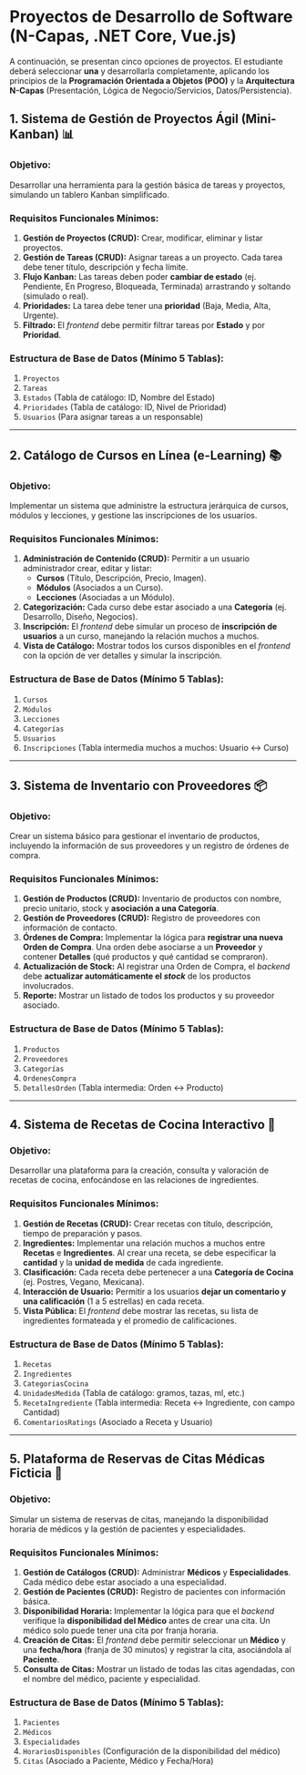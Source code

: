 # Proyectos de Desarrollo de Software (N-Capas, .NET Core, Vue.js)

A continuación, se presentan cinco opciones de proyectos. El estudiante deberá seleccionar **una** y desarrollarla completamente, aplicando los principios de la **Programación Orientada a Objetos (POO)** y la **Arquitectura N-Capas** (Presentación, Lógica de Negocio/Servicios, Datos/Persistencia).

## 1. Sistema de Gestión de Proyectos Ágil (Mini-Kanban) 📊

### **Objetivo:**
Desarrollar una herramienta para la gestión básica de tareas y proyectos, simulando un tablero Kanban simplificado.

### **Requisitos Funcionales Mínimos:**
1.  **Gestión de Proyectos (CRUD):** Crear, modificar, eliminar y listar proyectos.
2.  **Gestión de Tareas (CRUD):** Asignar tareas a un proyecto. Cada tarea debe tener título, descripción y fecha límite.
3.  **Flujo Kanban:** Las tareas deben poder **cambiar de estado** (ej. Pendiente, En Progreso, Bloqueada, Terminada) arrastrando y soltando (simulado o real).
4.  **Prioridades:** La tarea debe tener una **prioridad** (Baja, Media, Alta, Urgente).
5.  **Filtrado:** El *frontend* debe permitir filtrar tareas por **Estado** y por **Prioridad**.

### **Estructura de Base de Datos (Mínimo 5 Tablas):**
1.  `Proyectos`
2.  `Tareas`
3.  `Estados` (Tabla de catálogo: ID, Nombre del Estado)
4.  `Prioridades` (Tabla de catálogo: ID, Nivel de Prioridad)
5.  `Usuarios` (Para asignar tareas a un responsable)

***

## 2. Catálogo de Cursos en Línea (e-Learning) 📚

### **Objetivo:**
Implementar un sistema que administre la estructura jerárquica de cursos, módulos y lecciones, y gestione las inscripciones de los usuarios.

### **Requisitos Funcionales Mínimos:**
1.  **Administración de Contenido (CRUD):** Permitir a un usuario administrador crear, editar y listar:
    * **Cursos** (Título, Descripción, Precio, Imagen).
    * **Módulos** (Asociados a un Curso).
    * **Lecciones** (Asociadas a un Módulo).
2.  **Categorización:** Cada curso debe estar asociado a una **Categoría** (ej. Desarrollo, Diseño, Negocios).
3.  **Inscripción:** El *frontend* debe simular un proceso de **inscripción de usuarios** a un curso, manejando la relación muchos a muchos.
4.  **Vista de Catálogo:** Mostrar todos los cursos disponibles en el *frontend* con la opción de ver detalles y simular la inscripción.

### **Estructura de Base de Datos (Mínimo 5 Tablas):**
1.  `Cursos`
2.  `Módulos`
3.  `Lecciones`
4.  `Categorías`
5.  `Usuarios`
6.  `Inscripciones` (Tabla intermedia muchos a muchos: Usuario $\leftrightarrow$ Curso)

***

## 3. Sistema de Inventario con Proveedores 📦

### **Objetivo:**
Crear un sistema básico para gestionar el inventario de productos, incluyendo la información de sus proveedores y un registro de órdenes de compra.

### **Requisitos Funcionales Mínimos:**
1.  **Gestión de Productos (CRUD):** Inventario de productos con nombre, precio unitario, stock y **asociación a una Categoría**.
2.  **Gestión de Proveedores (CRUD):** Registro de proveedores con información de contacto.
3.  **Órdenes de Compra:** Implementar la lógica para **registrar una nueva Orden de Compra**. Una orden debe asociarse a un **Proveedor** y contener **Detalles** (qué productos y qué cantidad se compraron).
4.  **Actualización de Stock:** Al registrar una Orden de Compra, el *backend* debe **actualizar automáticamente el *stock*** de los productos involucrados.
5.  **Reporte:** Mostrar un listado de todos los productos y su proveedor asociado.

### **Estructura de Base de Datos (Mínimo 5 Tablas):**
1.  `Productos`
2.  `Proveedores`
3.  `Categorías`
4.  `OrdenesCompra`
5.  `DetallesOrden` (Tabla intermedia: Orden $\leftrightarrow$ Producto)

***

## 4. Sistema de Recetas de Cocina Interactivo 🍲

### **Objetivo:**
Desarrollar una plataforma para la creación, consulta y valoración de recetas de cocina, enfocándose en las relaciones de ingredientes.

### **Requisitos Funcionales Mínimos:**
1.  **Gestión de Recetas (CRUD):** Crear recetas con título, descripción, tiempo de preparación y pasos.
2.  **Ingredientes:** Implementar una relación muchos a muchos entre **Recetas** e **Ingredientes**. Al crear una receta, se debe especificar la **cantidad** y la **unidad de medida** de cada ingrediente.
3.  **Clasificación:** Cada receta debe pertenecer a una **Categoría de Cocina** (ej. Postres, Vegano, Mexicana).
4.  **Interacción de Usuario:** Permitir a los usuarios **dejar un comentario y una calificación** (1 a 5 estrellas) en cada receta.
5.  **Vista Pública:** El *frontend* debe mostrar las recetas, su lista de ingredientes formateada y el promedio de calificaciones.

### **Estructura de Base de Datos (Mínimo 5 Tablas):**
1.  `Recetas`
2.  `Ingredientes`
3.  `CategoriasCocina`
4.  `UnidadesMedida` (Tabla de catálogo: gramos, tazas, ml, etc.)
5.  `RecetaIngrediente` (Tabla intermedia: Receta $\leftrightarrow$ Ingrediente, con campo Cantidad)
6.  `ComentariosRatings` (Asociado a Receta y Usuario)

***

## 5. Plataforma de Reservas de Citas Médicas Ficticia 📅

### **Objetivo:**
Simular un sistema de reservas de citas, manejando la disponibilidad horaria de médicos y la gestión de pacientes y especialidades.

### **Requisitos Funcionales Mínimos:**
1.  **Gestión de Catálogos (CRUD):** Administrar **Médicos** y **Especialidades**. Cada médico debe estar asociado a una especialidad.
2.  **Gestión de Pacientes (CRUD):** Registro de pacientes con información básica.
3.  **Disponibilidad Horaria:** Implementar la lógica para que el *backend* verifique la **disponibilidad del Médico** antes de crear una cita. Un médico solo puede tener una cita por franja horaria.
4.  **Creación de Citas:** El *frontend* debe permitir seleccionar un **Médico** y una **fecha/hora** (franja de 30 minutos) y registrar la cita, asociándola al **Paciente**.
5.  **Consulta de Citas:** Mostrar un listado de todas las citas agendadas, con el nombre del médico, paciente y especialidad.

### **Estructura de Base de Datos (Mínimo 5 Tablas):**
1.  `Pacientes`
2.  `Médicos`
3.  `Especialidades`
4.  `HorariosDisponibles` (Configuración de la disponibilidad del médico)
5.  `Citas` (Asociado a Paciente, Médico y Fecha/Hora)
